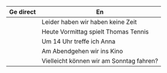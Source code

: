 ## 

| Ge direct | En           |
|-----------|--------------|
|           |Leider haben wir haben keine Zeit |
|           |Heute Vormittag spielt Thomas Tennis |
|           |Um 14 Uhr treffe ich Anna |
|           |Am Abendgehen wir ins Kino |
|           |Vielleicht können wir am Sonntag fahren? |